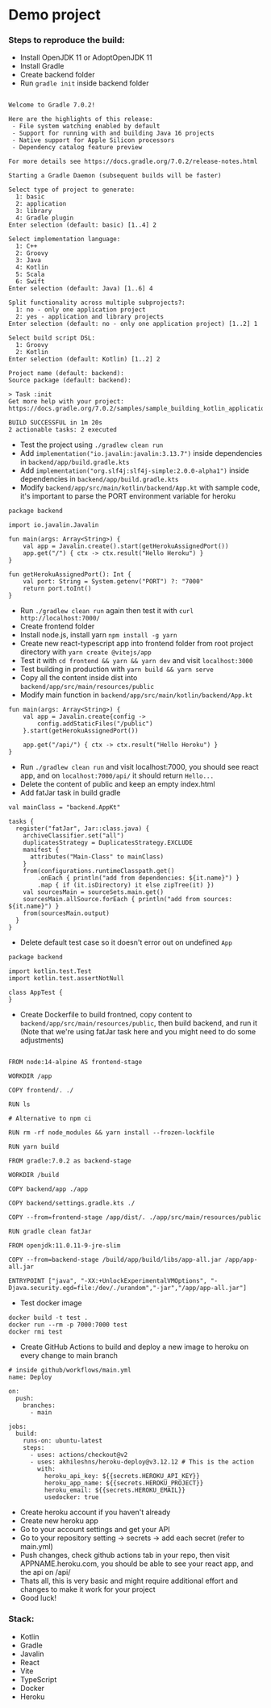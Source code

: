 # Demo project

### Steps to reproduce the build:
- Install OpenJDK 11 or AdoptOpenJDK 11
- Install Gradle
- Create backend folder
- Run `gradle init` inside backend folder
```

Welcome to Gradle 7.0.2!

Here are the highlights of this release:
 - File system watching enabled by default
 - Support for running with and building Java 16 projects
 - Native support for Apple Silicon processors
 - Dependency catalog feature preview

For more details see https://docs.gradle.org/7.0.2/release-notes.html

Starting a Gradle Daemon (subsequent builds will be faster)

Select type of project to generate:
  1: basic
  2: application
  3: library
  4: Gradle plugin
Enter selection (default: basic) [1..4] 2

Select implementation language:
  1: C++
  2: Groovy
  3: Java
  4: Kotlin
  5: Scala
  6: Swift
Enter selection (default: Java) [1..6] 4

Split functionality across multiple subprojects?:
  1: no - only one application project
  2: yes - application and library projects
Enter selection (default: no - only one application project) [1..2] 1

Select build script DSL:
  1: Groovy
  2: Kotlin
Enter selection (default: Kotlin) [1..2] 2

Project name (default: backend):
Source package (default: backend):

> Task :init
Get more help with your project: https://docs.gradle.org/7.0.2/samples/sample_building_kotlin_applications.html

BUILD SUCCESSFUL in 1m 20s
2 actionable tasks: 2 executed
```
- Test the project using `./gradlew clean run`
- Add `implementation("io.javalin:javalin:3.13.7")` inside dependencies in `backend/app/build.gradle.kts`
- Add `implementation("org.slf4j:slf4j-simple:2.0.0-alpha1")` inside dependencies in `backend/app/build.gradle.kts`
- Modify `backend/app/src/main/kotlin/backend/App.kt` with sample code, it's important to parse the PORT environment variable for heroku
```
package backend

import io.javalin.Javalin

fun main(args: Array<String>) {
    val app = Javalin.create().start(getHerokuAssignedPort())
    app.get("/") { ctx -> ctx.result("Hello Heroku") }
}

fun getHerokuAssignedPort(): Int {
    val port: String = System.getenv("PORT") ?: "7000"
    return port.toInt()
}
```
- Run `./gradlew clean run` again then test it with `curl http://localhost:7000/`
- Create frontend folder
- Install node.js, install yarn `npm install -g yarn`
- Create new react-typescript app into frontend folder from root project directory with `yarn create @vitejs/app`
- Test it with `cd frontend && yarn && yarn dev` and visit `localhost:3000`
- Test building in production with `yarn build && yarn serve`
- Copy all the content inside dist into `backend/app/src/main/resources/public`
- Modify main function in `backend/app/src/main/kotlin/backend/App.kt`
```
fun main(args: Array<String>) {
    val app = Javalin.create{config ->
        config.addStaticFiles("/public")
    }.start(getHerokuAssignedPort())

    app.get("/api/") { ctx -> ctx.result("Hello Heroku") }
}
```
- Run `./gradlew clean run` and visit localhost:7000, you should see react app, and on `localhost:7000/api/` it should return `Hello...`
- Delete the content of public and keep an empty index.html
- Add fatJar task in build gradle
```
val mainClass = "backend.AppKt"

tasks {
  register("fatJar", Jar::class.java) {
    archiveClassifier.set("all")
    duplicatesStrategy = DuplicatesStrategy.EXCLUDE
    manifest {
      attributes("Main-Class" to mainClass)
    }
    from(configurations.runtimeClasspath.get()
        .onEach { println("add from dependencies: ${it.name}") }
        .map { if (it.isDirectory) it else zipTree(it) })
    val sourcesMain = sourceSets.main.get()
    sourcesMain.allSource.forEach { println("add from sources: ${it.name}") }
    from(sourcesMain.output)
  }
}
```
- Delete default test case so it doesn't error out on undefined `App`
```
package backend

import kotlin.test.Test
import kotlin.test.assertNotNull

class AppTest {
}
```
- Create Dockerfile to build frontned, copy content to `backend/app/src/main/resources/public`, then build backend, and run it (Note that we're using fatJar task here and you might need to do some adjustments)
```

FROM node:14-alpine AS frontend-stage

WORKDIR /app

COPY frontend/. ./

RUN ls

# Alternative to npm ci

RUN rm -rf node_modules && yarn install --frozen-lockfile

RUN yarn build

FROM gradle:7.0.2 as backend-stage

WORKDIR /build

COPY backend/app ./app

COPY backend/settings.gradle.kts ./

COPY --from=frontend-stage /app/dist/. ./app/src/main/resources/public

RUN gradle clean fatJar

FROM openjdk:11.0.11-9-jre-slim

COPY --from=backend-stage /build/app/build/libs/app-all.jar /app/app-all.jar

ENTRYPOINT ["java", "-XX:+UnlockExperimentalVMOptions", "-Djava.security.egd=file:/dev/./urandom","-jar","/app/app-all.jar"]
```
- Test docker image
```
docker build -t test .
docker run --rm -p 7000:7000 test
docker rmi test
```
- Create GitHub Actions to build and deploy a new image to heroku on every change to main branch
```
# inside github/workflows/main.yml
name: Deploy

on:
  push:
    branches:
      - main

jobs:
  build:
    runs-on: ubuntu-latest
    steps:
      - uses: actions/checkout@v2
      - uses: akhileshns/heroku-deploy@v3.12.12 # This is the action
        with:
          heroku_api_key: ${{secrets.HEROKU_API_KEY}}
          heroku_app_name: ${{secrets.HEROKU_PROJECT}} 
          heroku_email: ${{secrets.HEROKU_EMAIL}}
          usedocker: true
```
- Create heroku account if you haven't already
- Create new heroku app
- Go to your account settings and get your API
- Go to your repository setting -> secrets -> add each secret (refer to main.yml)
- Push changes, check github actions tab in your repo, then visit APPNAME.heroku.com, you should be able to see your react app, and the api on /api/
- Thats all, this is very basic and might require additional effort and changes to make it work for your project
- Good luck!

### Stack:
- Kotlin
- Gradle
- Javalin
- React
- Vite
- TypeScript
- Docker
- Heroku
